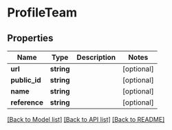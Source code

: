 # ProfileTeam

## Properties
Name | Type | Description | Notes
------------ | ------------- | ------------- | -------------
**url** | **string** |  | [optional] 
**public_id** | **string** |  | [optional] 
**name** | **string** |  | [optional] 
**reference** | **string** |  | [optional] 

[[Back to Model list]](../../README.md#documentation-for-models) [[Back to API list]](../../README.md#documentation-for-api-endpoints) [[Back to README]](../../README.md)

